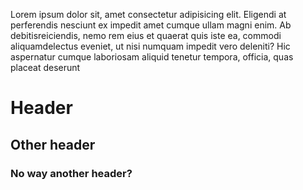 Lorem ipsum dolor sit, amet consectetur adipisicing elit. Eligendi at perferendis nesciunt ex impedit amet cumque ullam magni enim. Ab debitisreiciendis, nemo rem eius et quaerat quis iste ea, commodi aliquamdelectus eveniet, ut nisi numquam impedit vero deleniti? Hic aspernatur cumque laboriosam aliquid tenetur tempora, officia, quas placeat deserunt

# Header

## Other header

### No way another header?